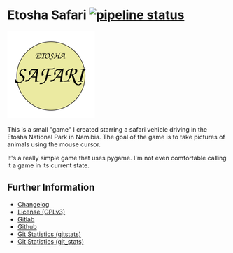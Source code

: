 # Etosha Safari [![pipeline status](https://gitlab.namibsun.net/namboy94/etosha-safari/badges/master/pipeline.svg)](https://gitlab.namibsun.net/namboy94/etosha-safari/commits/master)

![Logo](resources/logo/logo-readme.png)

This is a small "game" I created starring a safari vehicle driving in the Etosha
National Park in Namibia.
The goal of the game is to take pictures of animals using the mouse cursor.

It's a really simple game that uses pygame.
I'm not even comfortable calling it a game in its current state.

## Further Information

* [Changelog](https://gitlab.namibsun.net/namboy94/etosha-safari/raw/master/CHANGELOG)
* [License (GPLv3)](https://gitlab.namibsun.net/namboy94/etosha-safari/raw/master/LICENSE)
* [Gitlab](https://gitlab.namibsun.net/namboy94/etosha-safari)
* [Github](https://github.com/namboy94/etosha-safari)
* [Git Statistics (gitstats)](https://gitstats.namibsun.net/gitstats/etosha-safari/index.html)
* [Git Statistics (git_stats)](https://gitstats.namibsun.net/git_stats/etosha-safari/index.html)
